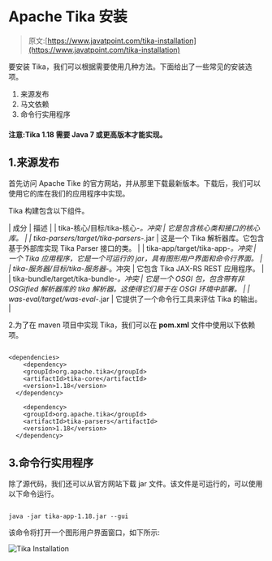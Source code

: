 # Apache Tika 安装

> 原文:[https://www.javatpoint.com/tika-installation](https://www.javatpoint.com/tika-installation)

要安装 Tika，我们可以根据需要使用几种方法。下面给出了一些常见的安装选项。

1.  来源发布
2.  马文依赖
3.  命令行实用程序

#### 注意:Tika 1.18 需要 Java 7 或更高版本才能实现。

## 1.来源发布

首先访问 Apache Tike 的官方网站，并从那里下载最新版本。下载后，我们可以使用它的库在我们的应用程序中实现。

Tika 构建包含以下组件。

| 成分 | 描述 |
| tika-核心/目标/tika-核心-*。冲突 | 它是包含核心类和接口的核心库。 |
| tika-parsers/target/tika-parsers-*.jar | 这是一个 Tika 解析器库。它包含基于外部库实现 Tika Parser 接口的类。 |
| tika-app/target/tika-app-*。冲突 | 一个 Tika 应用程序，它是一个可运行的 jar，具有图形用户界面和命令行界面。 |
| tika-服务器/目标/tika-服务器-*。冲突 | 它包含 Tika JAX-RS REST 应用程序。 |
| tika-bundle/target/tika-bundle-*。冲突 | 它是一个 OSGI 包，包含带有非 OSGified 解析器库的 tika 解析器。这使得它们易于在 OSGI 环境中部署。 |
| was-eval/target/was-eval-*.jar | 它提供了一个命令行工具来评估 Tika 的输出。 |

2.为了在 maven 项目中实现 Tika，我们可以在 **pom.xml** 文件中使用以下依赖项。

```

<dependencies>
  	<dependency>
    <groupId>org.apache.tika</groupId>
    <artifactId>tika-core</artifactId>
    <version>1.18</version>
  </dependency>

	<dependency>
    <groupId>org.apache.tika</groupId>
    <artifactId>tika-parsers</artifactId>
    <version>1.18</version>
  </dependency>

```

## 3.命令行实用程序

除了源代码，我们还可以从官方网站下载 jar 文件。该文件是可运行的，可以使用以下命令运行。

```

java -jar tika-app-1.18.jar --gui

```

该命令将打开一个图形用户界面窗口，如下所示:

![Tika Installation](../Images/28f36c48eab960eaa9fd3151594faefc.png)